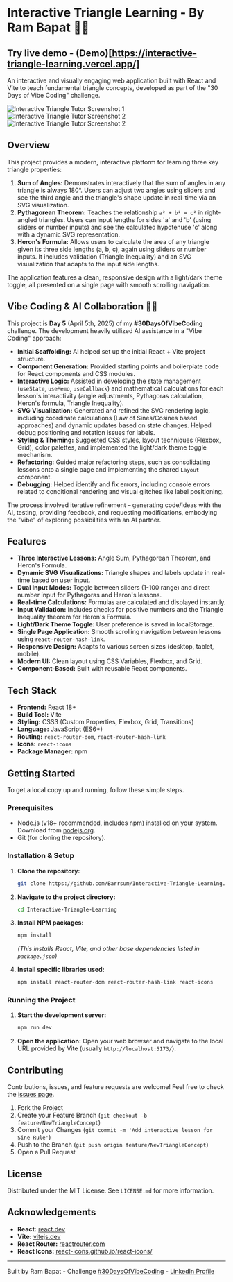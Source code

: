 # Interactive Triangle Learning - By Ram Bapat 📐✨

## Try live demo - (Demo)[https://interactive-triangle-learning.vercel.app/]

An interactive and visually engaging web application built with React and Vite to teach fundamental triangle concepts, developed as part of the "30 Days of Vibe Coding" challenge.

<!-- ================================================== -->

![Interactive Triangle Tutor Screenshot 1](public/homepage-01.png)
![Interactive Triangle Tutor Screenshot 2](public/homepage-02.png)
![Interactive Triangle Tutor Screenshot 2](public/homepage-03.png)


<!-- ================================================== -->

## Overview

This project provides a modern, interactive platform for learning three key triangle properties:

1.  **Sum of Angles:** Demonstrates interactively that the sum of angles in any triangle is always 180°. Users can adjust two angles using sliders and see the third angle and the triangle's shape update in real-time via an SVG visualization.
2.  **Pythagorean Theorem:** Teaches the relationship `a² + b² = c²` in right-angled triangles. Users can input lengths for sides 'a' and 'b' (using sliders or number inputs) and see the calculated hypotenuse 'c' along with a dynamic SVG representation.
3.  **Heron's Formula:** Allows users to calculate the area of any triangle given its three side lengths (a, b, c), again using sliders or number inputs. It includes validation (Triangle Inequality) and an SVG visualization that adapts to the input side lengths.

The application features a clean, responsive design with a light/dark theme toggle, all presented on a single page with smooth scrolling navigation.

## Vibe Coding & AI Collaboration 🤖✨

This project is **Day 5** (April 5th, 2025) of my **#30DaysOfVibeCoding** challenge. The development heavily utilized AI assistance in a "Vibe Coding" approach:

*   **Initial Scaffolding:** AI helped set up the initial React + Vite project structure.
*   **Component Generation:** Provided starting points and boilerplate code for React components and CSS modules.
*   **Interactive Logic:** Assisted in developing the state management (`useState`, `useMemo`, `useCallback`) and mathematical calculations for each lesson's interactivity (angle adjustments, Pythagoras calculation, Heron's formula, Triangle Inequality).
*   **SVG Visualization:** Generated and refined the SVG rendering logic, including coordinate calculations (Law of Sines/Cosines based approaches) and dynamic updates based on state changes. Helped debug positioning and rotation issues for labels.
*   **Styling & Theming:** Suggested CSS styles, layout techniques (Flexbox, Grid), color palettes, and implemented the light/dark theme toggle mechanism.
*   **Refactoring:** Guided major refactoring steps, such as consolidating lessons onto a single page and implementing the shared `Layout` component.
*   **Debugging:** Helped identify and fix errors, including console errors related to conditional rendering and visual glitches like label positioning.

The process involved iterative refinement – generating code/ideas with the AI, testing, providing feedback, and requesting modifications, embodying the "vibe" of exploring possibilities with an AI partner.

## Features

*   **Three Interactive Lessons:** Angle Sum, Pythagorean Theorem, and Heron's Formula.
*   **Dynamic SVG Visualizations:** Triangle shapes and labels update in real-time based on user input.
*   **Dual Input Modes:** Toggle between sliders (1-100 range) and direct number input for Pythagoras and Heron's lessons.
*   **Real-time Calculations:** Formulas are calculated and displayed instantly.
*   **Input Validation:** Includes checks for positive numbers and the Triangle Inequality theorem for Heron's Formula.
*   **Light/Dark Theme Toggle:** User preference is saved in localStorage.
*   **Single Page Application:** Smooth scrolling navigation between lessons using `react-router-hash-link`.
*   **Responsive Design:** Adapts to various screen sizes (desktop, tablet, mobile).
*   **Modern UI:** Clean layout using CSS Variables, Flexbox, and Grid.
*   **Component-Based:** Built with reusable React components.

## Tech Stack

*   **Frontend:** React 18+
*   **Build Tool:** Vite
*   **Styling:** CSS3 (Custom Properties, Flexbox, Grid, Transitions)
*   **Language:** JavaScript (ES6+)
*   **Routing:** `react-router-dom`, `react-router-hash-link`
*   **Icons:** `react-icons`
*   **Package Manager:** npm

## Getting Started

To get a local copy up and running, follow these simple steps.

### Prerequisites

*   Node.js (v18+ recommended, includes npm) installed on your system. Download from [nodejs.org](https://nodejs.org/).
*   Git (for cloning the repository).

### Installation & Setup

1.  **Clone the repository:**
    ```bash
    git clone https://github.com/Barrsum/Interactive-Triangle-Learning.git
    ```

2.  **Navigate to the project directory:**
    ```bash
    cd Interactive-Triangle-Learning
    ```

3.  **Install NPM packages:**
    ```bash
    npm install
    ```
    *(This installs React, Vite, and other base dependencies listed in `package.json`)*

4.  **Install specific libraries used:**
    ```bash
    npm install react-router-dom react-router-hash-link react-icons
    ```

### Running the Project

1.  **Start the development server:**
    ```bash
    npm run dev
    ```

2.  **Open the application:**
    Open your web browser and navigate to the local URL provided by Vite (usually `http://localhost:5173/`).

## Contributing

Contributions, issues, and feature requests are welcome! Feel free to check the [issues page](https://github.com/Barrsum/Interactive-Triangle-Learning/issues).

1.  Fork the Project
2.  Create your Feature Branch (`git checkout -b feature/NewTriangleConcept`)
3.  Commit your Changes (`git commit -m 'Add interactive lesson for Sine Rule'`)
4.  Push to the Branch (`git push origin feature/NewTriangleConcept`)
5.  Open a Pull Request

## License

Distributed under the MIT License. See `LICENSE.md` for more information.

## Acknowledgements

*   **React:** [react.dev](https://react.dev/)
*   **Vite:** [vitejs.dev](https://vitejs.dev/)
*   **React Router:** [reactrouter.com](https://reactrouter.com/)
*   **React Icons:** [react-icons.github.io/react-icons/](https://react-icons.github.io/react-icons/)

---

Built by Ram Bapat - Challenge [\#30DaysOfVibeCoding](https://www.linkedin.com/posts/ram-bapat-barrsum-diamos_vibecoding-ai-machinelearning-activity-7312839191153860608-wQ8y?utm_source=share&utm_medium=member_desktop&rcm=ACoAAEokGUcBG1WEFP4A_IMlyO4LNl-eu2MD52w) - [LinkedIn Profile](https://www.linkedin.com/in/ram-bapat-barrsum-diamos)
